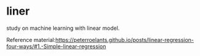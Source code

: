 # liner
study on machine learning with linear model.

Reference material:https://peterroelants.github.io/posts/linear-regression-four-ways/#1.-Simple-linear-regression
